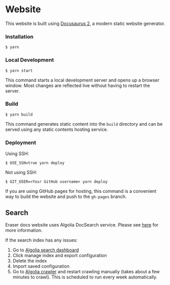 # Website

This website is built using [Docusaurus 2](https://docusaurus.io/), a modern static website generator.

### Installation

```
$ yarn
```

### Local Development

```
$ yarn start
```

This command starts a local development server and opens up a browser window. Most changes are reflected live without having to restart the server.

### Build

```
$ yarn build
```

This command generates static content into the `build` directory and can be served using any static contents hosting service.

### Deployment

Using SSH:

```
$ USE_SSH=true yarn deploy
```

Not using SSH:

```
$ GIT_USER=<Your GitHub username> yarn deploy
```

If you are using GitHub pages for hosting, this command is a convenient way to build the website and push to the `gh-pages` branch.

## Search

Eraser docs website uses Algolia DocSearch service. Please see [here](https://docusaurus.io/docs/search) for more information.

If the search index has any issues:

1. Go to [Algolia search dashboard](https://www.algolia.com/apps/X8MU4GEC0G/explorer/browse/eraser)
1. Click manage index and export configuration
1. Delete the index
1. Import saved configuration
1. Go to [Algolia crawler](https://crawler.algolia.com/admin/crawlers/acc2bdb5-4780-433f-a3e9-bb3b49598320/overview) and restart crawling manually (takes about a few minutes to crawl). This is scheduled to run every week automatically.
